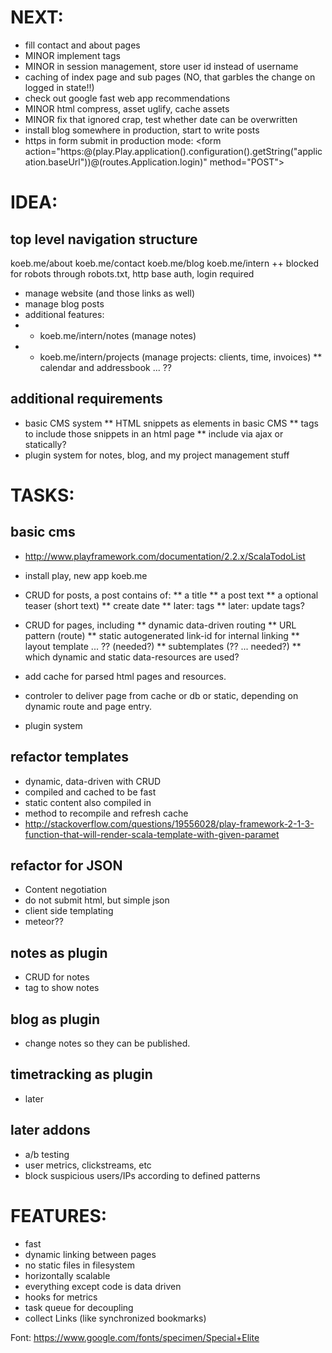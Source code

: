 NEXT:
====
* fill contact and about pages
* MINOR implement tags 
* MINOR in session management, store user id instead of username
* caching of index page and sub pages (NO, that garbles the change on logged in state!!)
* check out google fast web app recommendations
* MINOR html compress, asset uglify, cache assets
* MINOR fix that ignored crap, test whether date can be overwritten
* install blog somewhere in production, start to write posts
* https in form submit in production mode:  <form action="https:@(play.Play.application().configuration().getString("application.baseUrl"))@(routes.Application.login)" method="POST">



IDEA:
=====
## top level navigation structure ##
koeb.me/about
koeb.me/contact
koeb.me/blog
koeb.me/intern
  ++ blocked for robots through robots.txt, http base auth, login required
  * manage website (and those links as well)
  * manage blog posts
  * additional features:
  * * koeb.me/intern/notes (manage notes)
  * * koeb.me/intern/projects (manage projects: clients, time, invoices)
  ** calendar and addressbook ... ??

## additional requirements ##
* basic CMS system
** HTML snippets as elements in basic CMS
** tags to include those snippets in an html page
** include via ajax or statically?
* plugin system for notes, blog, and my project management stuff


TASKS:
======
## basic cms ##
* http://www.playframework.com/documentation/2.2.x/ScalaTodoList
* install play, new app koeb.me
* CRUD for posts, a post contains of:
** a title
** a post text
** a optional teaser (short text)
** create date
** later: tags
** later: update tags?

* CRUD for pages, including 
** dynamic data-driven routing
** URL pattern (route)
** static autogenerated link-id for internal linking
** layout template ... ?? (needed?)
** subtemplates (?? ... needed?)
** which dynamic and static data-resources are used?
* add cache for parsed html pages and resources.
* controler to deliver page from cache or db or static, depending on dynamic route and page entry.
* plugin system

## refactor templates
* dynamic, data-driven with CRUD
* compiled and cached to be fast
* static content also compiled in
* method to recompile and refresh cache
* http://stackoverflow.com/questions/19556028/play-framework-2-1-3-function-that-will-render-scala-template-with-given-paramet

## refactor for JSON
* Content negotiation
* do not submit html, but simple json
* client side templating
* meteor??


## notes as plugin ##
* CRUD for notes
* tag to show notes

##  blog as plugin ##
* change notes so they can be published.

## timetracking as plugin ##
* later

## later addons ##
* a/b testing
* user metrics, clickstreams, etc
* block suspicious users/IPs according to defined patterns



FEATURES:
=========
* fast
* dynamic linking between pages
* no static files in filesystem
* horizontally scalable
* everything except code is data driven
* hooks for metrics
* task queue for decoupling
* collect Links (like synchronized bookmarks)




Font: https://www.google.com/fonts/specimen/Special+Elite
